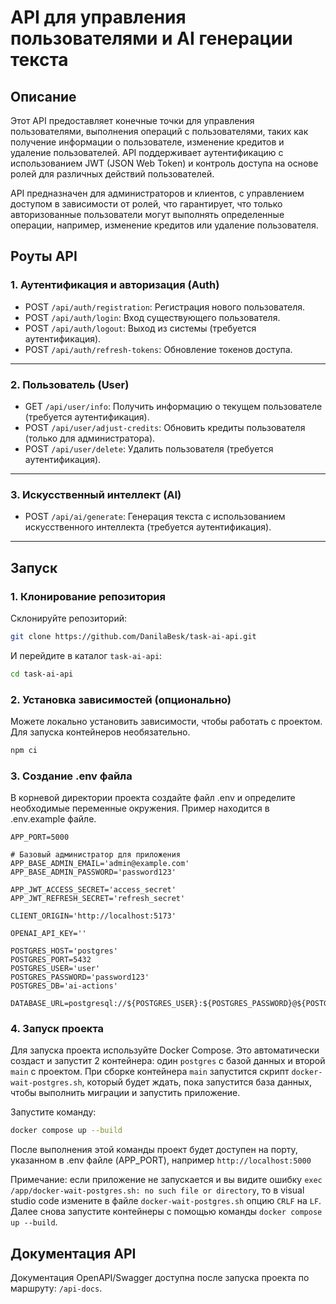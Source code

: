 # API для управления пользователями и AI генерации текста

## Описание

Этот API предоставляет конечные точки для управления пользователями, выполнения операций с пользователями, таких как получение информации о пользователе, изменение кредитов и удаление пользователей. API поддерживает аутентификацию с использованием JWT (JSON Web Token) и контроль доступа на основе ролей для различных действий пользователей.

API предназначен для администраторов и клиентов, с управлением доступом в зависимости от ролей, что гарантирует, что только авторизованные пользователи могут выполнять определенные операции, например, изменение кредитов или удаление пользователя.

## Роуты API

### 1. Аутентификация и авторизация (Auth)

- POST `/api/auth/registration`: Регистрация нового пользователя.
- POST `/api/auth/login`: Вход существующего пользователя.
- POST `/api/auth/logout`: Выход из системы (требуется аутентификация).
- POST `/api/auth/refresh-tokens`: Обновление токенов доступа.

---

### 2. Пользователь (User)

- GET `/api/user/info`: Получить информацию о текущем пользователе (требуется аутентификация).
- POST `/api/user/adjust-credits`: Обновить кредиты пользователя (только для администратора).
- POST `/api/user/delete`: Удалить пользователя (требуется аутентификация).

---

### 3. Искусственный интеллект (AI)

- POST `/api/ai/generate`: Генерация текста с использованием искусственного интеллекта (требуется аутентификация).

---

## Запуск

### 1. Клонирование репозитория

Склонируйте репозиторий:

```bash
git clone https://github.com/DanilaBesk/task-ai-api.git
```

И перейдите в каталог `task-ai-api`:

```bash
cd task-ai-api
```

### 2. Установка зависимостей (опционально)

Можете локально установить зависимости, чтобы работать с проектом. Для запуска контейнеров необязательно.

```bash
npm ci

```

### 3. Создание .env файла

В корневой директории проекта создайте файл .env и определите необходимые переменные окружения. Пример находится в .env.example файле.

```plaintext
APP_PORT=5000

# Базовый администратор для приложения
APP_BASE_ADMIN_EMAIL='admin@example.com'
APP_BASE_ADMIN_PASSWORD='password123'

APP_JWT_ACCESS_SECRET='access_secret'
APP_JWT_REFRESH_SECRET='refresh_secret'

CLIENT_ORIGIN='http://localhost:5173'

OPENAI_API_KEY=''

POSTGRES_HOST='postgres'
POSTGRES_PORT=5432
POSTGRES_USER='user'
POSTGRES_PASSWORD='password123'
POSTGRES_DB='ai-actions'

DATABASE_URL=postgresql://${POSTGRES_USER}:${POSTGRES_PASSWORD}@${POSTGRES_HOST}:${POSTGRES_PORT}/${POSTGRES_DB}
```

### 4. Запуск проекта

Для запуска проекта используйте Docker Compose. Это автоматически создаст и запустит 2 контейнера: один `postgres` с базой данных и второй `main` с проектом. При сборке контейнера `main` запустится скрипт `docker-wait-postgres.sh`, который будет ждать, пока запустится база данных, чтобы выполнить миграции и запустить приложение.

Запустите команду:

```bash
docker compose up --build
```

После выполнения этой команды проект будет доступен на порту, указанном в .env файле (APP_PORT), например `http://localhost:5000`

Примечание: если приложение не запускается и вы видите ошибку `exec /app/docker-wait-postgres.sh: no such file or directory`, то в visual studio code измените в файле `docker-wait-postgres.sh` опцию `CRLF` на `LF`. Далее снова запустите контейнеры с помощью команды `docker compose up --build`.

## Документация API

Документация OpenAPI/Swagger доступна после запуска проекта по маршруту: `/api-docs`.
